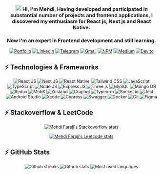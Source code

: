  <div align="center">

<h3><img src="https://user-images.githubusercontent.com/74038190/214644152-52f47eb3-5e31-4f47-8758-05c9468d5596.gif" alt="wave-icon" width="20" /> Hi, I'm Mehdi, Having developed and participated in substantial number of projects and frontend applications, I discovered my enthusiasm for React js, Next js and React Native.</h3>
<h3>Now I'm an expert in Frontend development and still learning.</h3>

[![Portfolio](https://img.shields.io/badge/Website-black?style=for-the-badge&logo=moqups)](https://mehdifaraji.ir/)
[![Linkedin](https://img.shields.io/badge/linkedin-black?style=for-the-badge&logo=linkedin&logoColor=0082ad)](https://www.linkedin.com/in/mehdifaraji/)
[![Telegram](https://img.shields.io/badge/telegram-black?style=for-the-badge&logo=telegram)](https://t.me/mehdifdev)
[![Gmail](https://img.shields.io/badge/GMAIL-black?style=for-the-badge&logo=gmail&logoColor=red)](mailto:mahdifarajideveloper@gmail.com)
[![NPM](https://img.shields.io/badge/npm-black?style=for-the-badge&logo=npm&logoColor=red)](https://www.npmjs.com/~mehdifaraji)
[![Medium](https://img.shields.io/badge/Medium-black?style=for-the-badge&logo=medium&logoColor=white)](https://mehdifaraji.medium.com/)
[![Dev.to](https://img.shields.io/badge/Dev.to-black?style=for-the-badge&logo=dev.to&logoColor=white)](https://dev.to/mehdifaraji)

</div>

## ⚡ Technologies & Frameworks

<div align="center">
   
![React JS](https://img.shields.io/badge/react.js-000000?style=for-the-badge&logo=react)
![Next JS](https://img.shields.io/badge/next.js-000000?style=for-the-badge&logo=nextdotjs)
![React Native](https://img.shields.io/badge/react%20native-000000?style=for-the-badge&logo=react&logoColor=3DDC84)
![Tailwind CSS](https://img.shields.io/badge/tailwindcss-000000?style=for-the-badge&logo=tailwindcss&logoColor=cyan)
![JavaScript](https://img.shields.io/badge/javaScript-000000?logo=javascript&logoColor=yellow&style=for-the-badge)
![TypeScript](https://img.shields.io/badge/typeScript-000000?logo=typescript&logoColor=blue&style=for-the-badge)
![Node JS](https://img.shields.io/badge/node.js-000000?style=for-the-badge&logo=nodedotjs&logoColor=green)
![Express JS](https://img.shields.io/badge/express.js-000000?style=for-the-badge&logo=express&logoColor=white)
![Three.js](https://img.shields.io/badge/three.js-000000?logo=Three.js&logoColor=white&style=for-the-badge)
![MySQL](https://img.shields.io/badge/mysql-000000?style=for-the-badge&logo=mysql&logoColor=white)
![Mongo DB](https://img.shields.io/badge/mongodb-000000?style=for-the-badge&logo=mongodb&logoColor=green)
![Redux](https://img.shields.io/badge/redux.js-000000?style=for-the-badge&logo=redux&logoColor=red)
![MobX](https://img.shields.io/badge/mobx-000000?style=for-the-badge&logo=mobx&logoColor=orange)
![Zustand](https://img.shields.io/badge/zustand-000000?style=for-the-badge&logo=dbeaver&logoColor=brown)
![Graphql](https://img.shields.io/badge/graphql-000000?style=for-the-badge&logo=graphql&logoColor=purple)
![Typeorm](https://img.shields.io/badge/typeorm-000000?style=for-the-badge&logo=typeorm)
![Socket io](https://img.shields.io/badge/socket.io-000000?style=for-the-badge&logo=socket.io)
![Jest](https://img.shields.io/badge/jest-000000?style=for-the-badge&logo=jest&logoColor=orange)
![Android Studio](https://img.shields.io/badge/android%20studio-000000?logo=androidstudio&logoColor=1cd777&style=for-the-badge)
![Xcode](https://img.shields.io/badge/xcode-000000?logo=xcode&logoColor=blue&style=for-the-badge)
![Cypress](https://img.shields.io/badge/cypress-000000?style=for-the-badge&logo=cypress&logoColor=white)
![Swagger](https://img.shields.io/badge/swagger-000000?style=for-the-badge&logo=swagger&logoColor=1cd777)
![Docker](https://img.shields.io/badge/docker-black?style=for-the-badge&logo=docker)
![Git](https://img.shields.io/badge/git-black?style=for-the-badge&logo=git)
![Figma](https://img.shields.io/badge/figma-000000?style=for-the-badge&logo=figma)

</div>

## ⚡ Stackoverflow & LeetCode

<div align="center">

[![Mehdi Faraji's Stackoverflow stats](https://github-stackoverflow-readme.vercel.app/?userId=13628101)](https://stackoverflow.com/users/13628101/mehdi-faraji)

</div>
<div align="center">
   
[![Mehdi Faraji's Leetcode stats](https://leetcard.jacoblin.cool/mehdifaraji?border=0&radius=20&height=225)](https://leetcode.com/u/mehdifaraji/)

</div>

## ⚡ GitHub Stats

<div align="center">
   <img src="http://github-profile-summary-cards.vercel.app/api/cards/profile-details?username=1mehdifaraji&theme=transparent" alt="" />
</div>
<div align="center">
   <img src="https://github-readme-streak-stats.herokuapp.com/?user=1mehdifaraji&hide_border=true&card_width=100&theme=transparent&fire=ffffff&ring=transparent" alt="Github streaks" />
   <img src="http://github-profile-summary-cards.vercel.app/api/cards/stats?username=1mehdifaraji&theme=transparent" alt="Github stats" />
   <img src="https://github-readme-stats.vercel.app/api/top-langs/?username=1mehdifaraji&theme=transparent&hide_border=true&title_color=006aff&text_color=417880&layout=compact" alt="Most used languages" />
</div>
